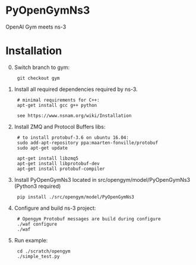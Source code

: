 PyOpenGymNs3
============

OpenAI Gym meets ns-3

Installation
============

0. Switch branch to gym:

		git checkout gym

1. Install all required dependencies required by ns-3.

		# minimal requirements for C++:
		apt-get install gcc g++ python

		see https://www.nsnam.org/wiki/Installation

2. Install ZMQ and Protocol Buffers libs:

		# to install protobuf-3.6 on ubuntu 16.04:
		sudo add-apt-repository ppa:maarten-fonville/protobuf
		sudo apt-get update

		apt-get install libzmq5
		apt-get install libprotobuf-dev
		apt-get install protobuf-compiler

3. Install PyOpenGymNs3 located in src/opengym/model/PyOpenGymNs3 (Python3 required)

		pip install ./src/opengym/model/PyOpenGymNs3

4. Configure and build ns-3 project:

		# Opengym Protobuf messages are build during configure
		./waf configure
		./waf

5. Run example:

		cd ./scratch/opengym
		./simple_test.py
